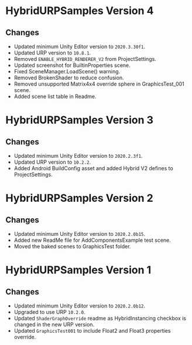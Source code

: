 # HybridURPSamples Version 4

## Changes
* Updated minimum Unity Editor version to `2020.3.30f1`.
* Updated URP version to `10.8.1`.
* Removed `ENABLE_HYBRID_RENDERER_V2` from ProjectSettings.
* Updated screenshot for BuiltinProperties scene.
* Fixed SceneManager.LoadScene() warning.
* Removed BrokenShader to reduce confusion.
* Removed unsupported Matrix4x4 override sphere in GraphicsTest_001 scene.
* Added scene list table in Readme.

# HybridURPSamples Version 3

## Changes
* Updated minimum Unity Editor version to `2020.2.3f1`.
* Updated URP version to `10.2.2`.
* Added Android BuildConfig asset and added Hybrid V2 defines to ProjectSettings.

# HybridURPSamples Version 2

## Changes
* Updated minimum Unity Editor version to `2020.2.0b15`.
* Added new ReadMe file for AddComponentsExample test scene.
* Moved the baked scenes to GraphicsTest folder.

# HybridURPSamples Version 1

## Changes
* Updated minimum Unity Editor version to `2020.2.0b12`.
* Upgraded to use URP `10.2.0`.
* Updated `ShaderGraphOverride` readme as HybridInstancing checkbox is changed in the new URP version.
* Updated `GraphicsTest001` to include Float2 and Float3 properties override.
